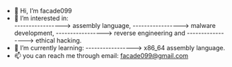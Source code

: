 - 👋 Hi, I’m facade099
- 👀 I’m interested in:	
-----------------> assembly language,
-----------------> malware development, 
-----------------> reverse engineering and 
-----------------> ethical hacking.
- 🌱 I’m currently learning: 
-----------------> x86_64 assembly language.
- 📫 you can reach me through email: facade099@gmail.com

<!---
facade099/facade099 is a ✨ special ✨ repository because its `README.md` (this file) appears on your GitHub profile.
You can click the Preview link to take a look at your changes.
--->
